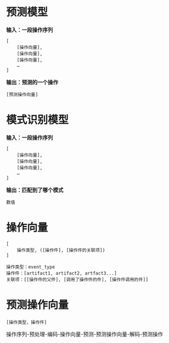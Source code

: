 # 预测模型

**输入：一段操作序列**

```
[
    [操作向量],
    [操作向量],
    [操作向量],
    …
]
```

**输出：预测的一个操作**

```
[预测操作向量]
```



# 模式识别模型

**输入：一段操作序列**

```
[
    [操作向量],
    [操作向量],
    [操作向量],
    …
]
```

**输出：匹配到了哪个模式**

```
数值
```



# 操作向量

```
[
	操作类型, ([操作件], [操作件的关联项])
]

操作类型：event_type
操作件：[artifact1, artifact2, artfact3...]
关联项：[[操作件的父件], [调用了操作件的件], [操作件调用的件]]
```

# 预测操作向量

```
[操作类型，操作件]
```



操作序列-预处理-编码-操作向量-预测-预测操作向量-解码-预测操作